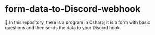 # form-data-to-Discord-webhook
📌  In this repository, there is a program in Csharp; it is a form with basic questions and then sends the data to your Discord hook.

